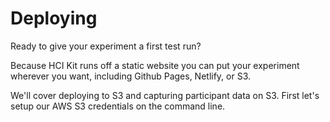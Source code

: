 # Deploying

Ready to give your experiment a first test run?

Because HCI Kit runs off a static website you can put your experiment wherever you want, including Github Pages, Netlify, or S3.

We'll cover deploying to S3 and capturing participant data on S3. First let's setup our AWS S3 credentials on the command line.
